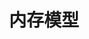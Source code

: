 ---
title: 内存模型
tags: [memory_order]
category: c++
description: std::memory_order详解
external_url: https://www.cnblogs.com/lizhanzhe/p/10893016.html
---